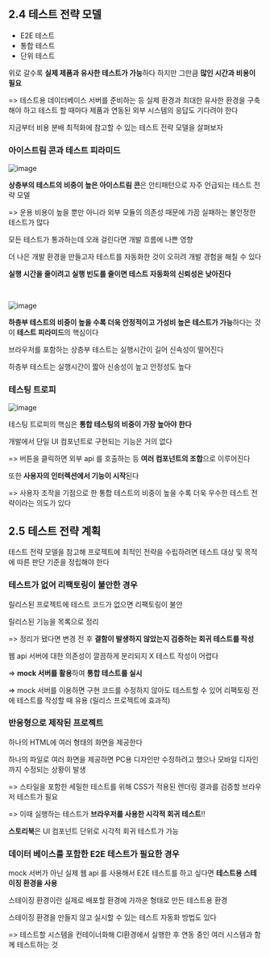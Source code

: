 ## 2.4 테스트 전략 모델

- E2E 테스트
- 통합 테스트
- 단위 테스트

위로 갈수록 **실제 제품과 유사한 테스트가 가능**하다 하지만 그만큼 **많인 시간과 비용이 필요**

=> 테스트용 데이터베이스 서버를 준비하는 등 실제 환경과 최대한 유사한 환경을 구축해야 하고 테스트 할 때마다 제품과 연동된 외부 시스템의 응답도 기다려야 한다

지금부터 비용 분배 최적화에 참고할 수 있는 테스트 전략 모델을 살펴보자

### 아이스트림 콘과 테스트 피라미드

![image](https://github.com/user-attachments/assets/d4aeb174-8742-42b9-8fbb-2fa8fc903111)

**상층부의 테스트의 비중이 높은 아이스트림 콘**은 안티패턴으로 자주 언급되는 테스트 전략 모델

=> 운용 비용이 높을 뿐만 아니라 외부 모듈의 의존성 때문에 가끔 실패하는 불안정한 테스트가 많다

모든 테스트가 통과하는데 오래 걸린다면 개발 흐름에 나쁜 영향

더 나은 개발 환경을 만들고자 테스트를 자동화한 것이 오히려 개발 경험을 해칠 수 있다

**실행 시간을 줄이려고 실행 빈도를 줄이면 테스트 자동화의 신뢰성은 낮아진다**

<br />

![image](https://github.com/user-attachments/assets/3beae07d-39a5-40ec-b2b2-e85677ac4445)

**하층부 테스트의 비중이 높을 수록 더욱 안정적이고 가성비 높은 테스트가 가능**하다는 것이 **테스트 피라미드**의 핵심이다

브라우저를 포함하는 상층부 테스트는 실행시간이 길어 신속성이 떨어진다

하층부 테스트는 실행시간이 짧아 신송성이 높고 안정성도 높다

### 테스팅 트로피

![image](https://github.com/user-attachments/assets/f156db4c-d062-4408-ae2c-c2d112457e53)

테스팅 트로피의 핵심은 **통합 테스팅의 비중이 가장 높아야 한다**

개발에서 단일 UI 컴포넌트로 구현되는 기능은 거의 없다

=> 버튼을 클릭하면 외부 api 를 호출하는 등 **여러 컴포넌트의 조합**으로 이루어진다

또한 **사용자의 인터렉션에서 기능이 시작**된다

=> 사용자 조작을 기점으로 한 통합 테스트의 비중이 높을 수록 더욱 우수한 테스트 전략이라는 의도가 있다

## 2.5 테스트 전략 계획

테스트 전략 모델을 참고해 프로젝트에 최적인 전략을 수립하려면 테스트 대상 및 목적에 따른 판단 기준을 정립해야 한다

### 테스트가 없어 리팩토링이 불안한 경우

릴리스된 프로젝트에 테스트 코드가 없으면 리팩토링이 불안

릴리스된 기능을 목록으로 정리

=> 정리가 됐다면 변경 전 후 **결함이 발생하지 않았는지 검증하는 회귀 테스트를 작성**

웹 api 서버에 대한 의존성이 깔끔하게 분리되지 X 테스트 작성이 어렵다

=> **mock 서버를 활용**하여 **통합 테스트를 실시**

=> mock 서버를 이용하면 구현 코드를 수정하지 않아도 테스트할 수 있어 리팩토링 전에 테스트를 작성할 때 유용 (릴리스 프로젝트에 효과적)

### 반응형으로 제작된 프로젝트

하나의 HTML에 여러 형태의 화면을 제공한다

하나의 파일로 여러 화면을 제공하면 PC용 디자인만 수정하려고 했으나 모바일 디자인까지 수정되는 상황이 발생

=> 스타일을 포함한 세밀한 테스트를 위해 CSS가 적용된 렌더링 결과를 검증할 브라우저 테스트가 필요

=> 이때 실행하는 테스트가 **브라우저를 사용한 시각적 회귀 테스트**!!

**스토리북**은 UI 컴포넌트 단위로 시각적 회귀 테스트가 가능

### 데이터 베이스를 포함한 E2E 테스트가 필요한 경우

mock 서버가 아닌 실제 웹 api 를 사용해서 E2E 테스트를 하고 싶다면 **테스트용 스테이징 환경을 사용**

스테이징 환경이란 실제로 배포할 환경에 가까운 형태로 만든 테스트용 환경

스테이징 환경을 만들지 않고 실시할 수 있는 테스트 자동화 방법도 있다

=> 테스트할 시스템을 컨테이너화해 CI환경에서 실행한 후 연동 중인 여러 시스템과 함께 테스트하는 것
